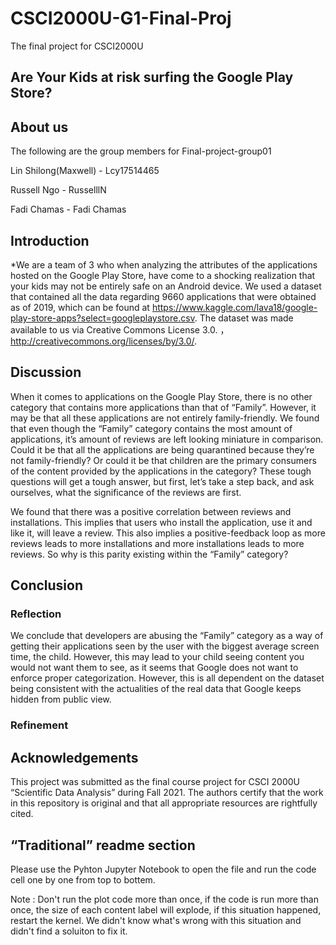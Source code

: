 # CSCI2000U-G1-Final-Proj
The final project for CSCI2000U


## Are Your Kids at risk surfing the Google Play Store?


## About us
The following are the group members for Final-project-group01  


Lin Shilong(Maxwell) - Lcy17514465

Russell Ngo - RusselllN

Fadi Chamas - Fadi Chamas


## Introduction
*We are a team of 3 who when analyzing the attributes of the applications hosted on the Google Play Store, have come to a shocking realization that your kids may not be entirely safe on an Android device. We used a dataset that contained all the data regarding 9660 applications that were obtained as of 2019, which can be found at https://www.kaggle.com/lava18/google-play-store-apps?select=googleplaystore.csv. The dataset was made available to us via Creative Commons License 3.0. ， http://creativecommons.org/licenses/by/3.0/.

## Discussion
When it comes to applications on the Google Play Store, there is no other category that contains more applications than that of “Family”. However, it may be that all these applications are not entirely family-friendly. We found that even though the “Family” category contains the most amount of applications, it’s amount of reviews are left looking miniature in comparison. Could it be that all the applications are being quarantined because they’re not family-friendly? Or could it be that children are the primary consumers of the content provided by the applications in the category? These tough questions will get a tough answer, but first, let’s take a step back, and ask ourselves, what the significance of the reviews are first.

We found that there was a positive correlation between reviews and installations. This implies that users who install the application, use it and like it, will leave a review. This also implies a positive-feedback loop as more reviews leads to more installations and more installations leads to more reviews. So why is this parity existing within the “Family” category?


## Conclusion

### Reflection
We conclude that developers are abusing the “Family” category as a way of getting their applications seen by the user with the biggest average screen time, the child. However, this may lead to your child seeing content you would not want them to see, as it seems that Google does not want to enforce proper categorization. However, this is all dependent on the dataset being consistent with the actualities of the real data that Google keeps hidden from public view. 

### Refinement




## Acknowledgements
This project was submitted as the final course project for CSCI 2000U “Scientific Data Analysis” during Fall 2021. The authors certify that the work in this repository is original and that all appropriate resources are rightfully cited.

## “Traditional” readme section
Please use the Pyhton Jupyter Notebook to open the file and run the code cell one by one from top to bottem.

Note : Don't run the plot code more than once, if the code is run more than once, the size of each content label will explode, if this situation happened, restart the kernel. We didn't know what's wrong with this situation and didn't find a soluiton to fix it.
